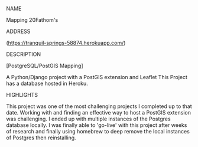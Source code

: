 NAME

Mapping 20Fathom's

ADDRESS

(https://tranquil-springs-58874.herokuapp.com/)

DESCRIPTION

[PostgreSQL/PostGIS Mapping]

A Python/Django project with a PostGIS extension and Leaflet
This Project has a database hosted in Heroku. 

HIGHLIGHTS

This project was one of the most challenging projects I completed up to that date.
Working with and finding an effective way to host a PostGIS extension was challenging. 
I ended up with multiple instances of the Postgres database locally. I was finally able to 'go-live' with this project after 
weeks of research and finally using homebrew to deep remove the local instances of Postgres then reinstalling. 
